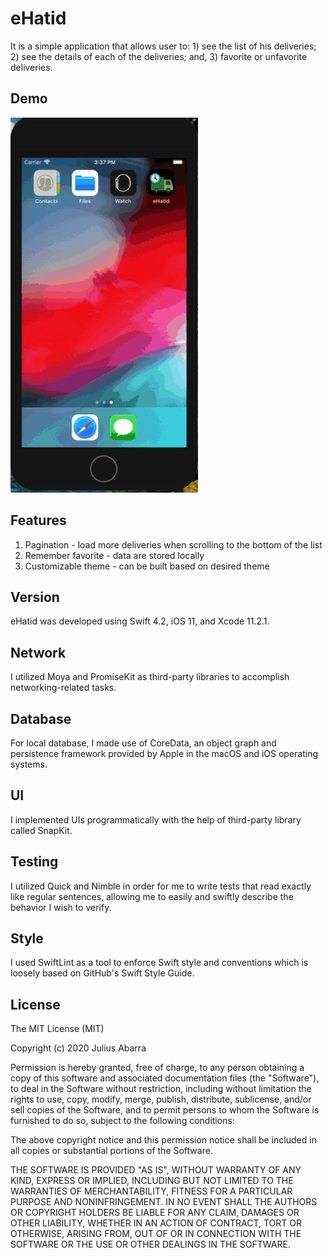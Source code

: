 # eHatid
It is a simple application that allows user to: 1) see the list of his deliveries; 2) see the details of each of the deliveries; and, 3) favorite or unfavorite deliveries.

## Demo
<img src="https://github.com/iamjcabarra/eHatid/blob/master/demo.gif" width="300" height="600" />

## Features
1. Pagination - load more deliveries when scrolling to the bottom of the list
2. Remember favorite - data are stored locally
3. Customizable theme - can be built based on desired theme

## Version
eHatid was developed using Swift 4.2, iOS 11, and Xcode 11.2.1.

## Network
I utilized Moya and PromiseKit as third-party libraries to accomplish networking-related tasks.

## Database
For local database, I made use of CoreData, an object graph and persistence framework provided by Apple in the macOS and iOS operating systems.

## UI
I implemented UIs programmatically with the help of third-party library called SnapKit.

## Testing
I utilized Quick and Nimble in order for me to write tests that read exactly like regular sentences, allowing me to easily and swiftly describe the behavior I wish to verify.

## Style
I used SwiftLint as a tool to enforce Swift style and conventions which is loosely based on GitHub's Swift Style Guide.

## License

The MIT License (MIT)

Copyright (c) 2020 Julius Abarra

Permission is hereby granted, free of charge, to any person obtaining a copy of this software and associated documentation files (the "Software"), to deal in the Software without restriction, including without limitation the rights to use, copy, modify, merge, publish, distribute, sublicense, and/or sell copies of the Software, and to permit persons to whom the Software is furnished to do so, subject to the following conditions:

The above copyright notice and this permission notice shall be included in all copies or substantial portions of the Software.

THE SOFTWARE IS PROVIDED "AS IS", WITHOUT WARRANTY OF ANY KIND, EXPRESS OR IMPLIED, INCLUDING BUT NOT LIMITED TO THE WARRANTIES OF MERCHANTABILITY, FITNESS FOR A PARTICULAR PURPOSE AND NONINFRINGEMENT. IN NO EVENT SHALL THE AUTHORS OR COPYRIGHT HOLDERS BE LIABLE FOR ANY CLAIM, DAMAGES OR OTHER LIABILITY, WHETHER IN AN ACTION OF CONTRACT, TORT OR OTHERWISE, ARISING FROM, OUT OF OR IN CONNECTION WITH THE SOFTWARE OR THE USE OR OTHER DEALINGS IN THE SOFTWARE.
